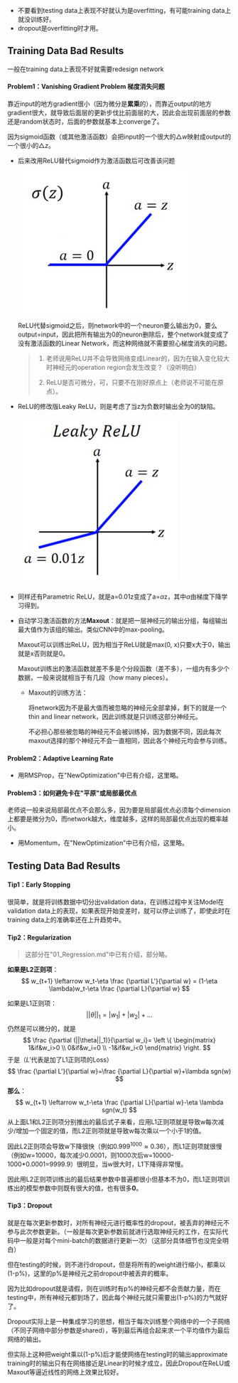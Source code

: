 - 不要看到testing data上表现不好就认为是overfitting，有可能training data上就没训练好。
- dropout是overfitting时才用。



## Training Data Bad Results

一般在training data上表现不好就需要redesign network

#### Problem1：Vanishing Gradient Problem 梯度消失问题

靠近input的地方gradient很小（因为微分是**累乘**的），而靠近output的地方gradient很大，就导致后面层的更新步伐比前面层的大，因此会出现前面层的参数还是random状态时，后面的参数就基本上converge了。

因为sigmoid函数（或其他激活函数）会把input的一个很大的$\triangle w$映射成output的一个很小的$\triangle z$。

- 后来改用ReLU替代sigmoid作为激活函数后可改善该问题

  ![image-20210712212339816](./images/image06.png)

  ReLU代替sigmoid之后，则network中的一个neuron要么输出为0，要么output=input，因此把所有输出为0的neuron删除后，整个network就变成了没有激活函数的Linear Network，而这种网络就不需要担心梯度消失的问题。

  > 1. 老师说用ReLU并不会导致网络变成Linear的，因为在输入变化较大时神经元的operation region会发生改变？（没听明白）
  >
  > 2. ReLU是否可微分，可，只要不在刚好原点上（老师说不可能在原点）。

- ReLU的修改版Leaky ReLU，则是考虑了当z为负数时输出全为0的缺陷。

  ![image-20210712213335024](./images/image07.png)

- 同样还有Parametric ReLU，就是a=0.01z变成了a=$\alpha$z，其中$\alpha$由梯度下降学习得到。

- 自动学习激活函数的方法**Maxout**：就是把一层神经元的输出分组，每组输出最大值作为该组的输出。类似CNN中的max-pooling。

  Maxout可以训练出ReLU，因为相当于ReLU就是max(0, x)只要x大于0，输出就是x否则就是0。

  Maxout训练出的激活函数就差不多是个分段函数（差不多），一组内有多少个数据，一般来说就相当于有几段（how many pieces）。

  - Maxout的训练方法：

    将network因为不是最大值而被忽略的神经元全部拿掉，剩下的就是一个thin and linear network，因此训练就是只训练这部分神经元。

    不必担心那些被忽略的神经元不会被训练掉，因为数据不同，因此每次maxout选择的那个神经元不会一直相同，因此各个神经元均会参与训练。

#### Problem2：Adaptive Learning Rate

- 用RMSProp，在"NewOptimization"中已有介绍，这里略。

#### Problem3：如何避免卡在"平原"或局部最优点

老师说一般来说局部最优点不会那么多，因为要是局部最优点必须每个dimension上都要是微分为0，而network越大，维度越多，这样的局部最优点出现的概率越小。

- 用Momentum，在"NewOptimization"中已有介绍，这里略。



## Testing Data Bad Results

#### Tip1：Early Stopping

很简单，就是将训练数据中切分出validation data，在训练过程中关注Model在validation data上的表现，如果表现开始变差时，就可以停止训练了，即使此时在training data上的准确率还在上升趋势中。

#### Tip2：Regularization

> 这部分在"01_Regression.md"中已有介绍，部分略。

**如果是L2正则项**：
$$
w_{t+1} \leftarrow w_t-\eta \frac {\partial L'}{\partial w} = (1-\eta \lambda)w_t-\eta \frac {\partial L}{\partial w}
$$




如果是L1正则项：
$$
||\theta||_1=|w_1|+|w_2|+\dots
$$
仍然是可以微分的，就是
$$
\frac {\partial (||\theta||_1)}{\partial w_i}=
\left \{ \begin{matrix}
1&if&w_i>0 \\
0&if&w_i=0 \\
-1&if&w_i<0
\end{matrix} \right. 
$$
于是（$L'$代表是加了L1正则项的Loss）
$$
\frac {\partial L'}{\partial w}=\frac {\partial L}{\partial w}+\lambda sgn(w)
$$
**那么**：
$$
w_{t+1} \leftarrow w_t-\eta \frac {\partial L}{\partial w}-\eta \lambda sgn(w_t)
$$
从上面L1和L2正则项分别推出的最后式子来看，应用L1正则项就是导致w每次减少/增加一个固定的值，而L2正则项就是导致w每次乘以一个小于1的值。

因此L2正则项会导致w下降很快（例如$0.999^{1000}\approx 0.36$），而L1正则项就很慢（例如w=10000，每次减少0.0001，则1000次后w=10000-1000*0.0001=9999.9）很明显，当w很大时，L1下降得非常慢。

因此用L2正则项训练出的最后结果参数中普遍都很小但基本不为0，而L1正则项训练出的模型参数中则既有很大的值，也有很多**0**。



#### Tip3：Dropout

就是在每次更新参数时，对所有神经元进行概率性的dropout，被丢弃的神经元不参与此次参数更新。（一般是每次更新参数前就进行选取神经元的工作，在实际代码中一般是对每个mini-batch的数据进行更新一次）（这部分具体细节也没完全明白）

但在testing的时候，则不进行dropout，但是将所有的weight进行缩小，都乘以(1-p%)，这里的p%是神经元之前dropout中被丢弃的概率。

因为比如dropout就是请假，则在训练时有p%的神经元都不会贡献力量，而在testing中，所有神经元都到场了，因此每个神经元就只需要出(1-p%)的力气就好了。

Dropout实际上是一种集成学习的思想，相当于每次训练整个网络中的一个子网络（不同子网络中部分参数是shared），等到最后再组合起来求一个平均值作为最后网络的输出。

但实际上这种把weight乘以(1-p%)后才能使网络在testing时的输出approximate training时的输出只有在网络接近是Linear的时候才成立，因此Dropout在ReLU或Maxout等逼近线性的网络上效果比较好。